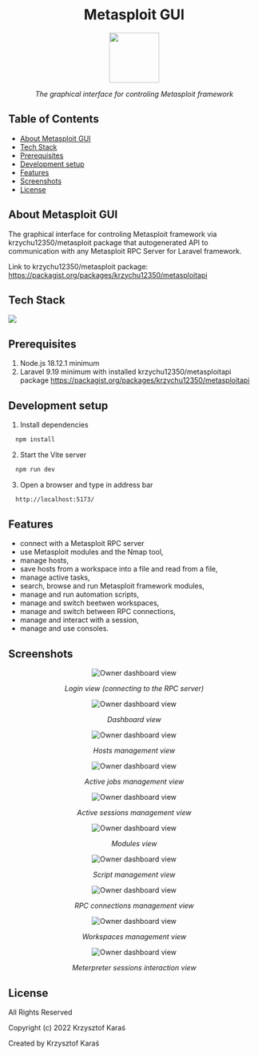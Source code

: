 <h1 align="center">Metasploit GUI</h1>
<p align="center">
<img width="100px" src="./public/logo.svg">
</p>
<p align="center">
	  <em>The graphical interface for controling Metasploit framework</em>
</p>

## Table of Contents
* [About Metasploit GUI](#about-metasploit-gui)
* [Tech Stack](#tech-stack)
* [Prerequisites](#prerequisites)
* [Development setup](#development-setup)
* [Features](#features)
* [Screenshots](#screenshots)
* [License](#license)

## About Metasploit GUI

The graphical interface for controling Metasploit framework via krzychu12350/metasploit package that autogenerated API to communication with any Metasploit RPC Server for Laravel framework.


Link to krzychu12350/metasploit package: https://packagist.org/packages/krzychu12350/metasploitapi
## Tech Stack
<img src="https://skillicons.dev/icons?i=tailwind,vue,vite" /> 

## Prerequisites
1. Node.js 18.12.1 minimum
2. Laravel 9.19 minimum with installed krzychu12350/metasploitapi package https://packagist.org/packages/krzychu12350/metasploitapi

## Development setup
1. Install dependencies

```bash
  npm install
```

2. Start the Vite server

```bash
  npm run dev
```

3. Open a browser and type in address bar

```bash
  http://localhost:5173/
```

## Features
- connect with a Metasploit RPC server
- use Metasploit modules and the Nmap tool,
- manage hosts,
- save hosts from a workspace into a file and read from a file,
- manage active tasks,
- search, browse and run Metasploit framework modules,
- manage and run automation scripts,
- manage and switch beetwen workspaces,
- manage and switch between RPC connections,
- manage and interact with a session,
- manage and use consoles.

## Screenshots


<p align="center">
    <img src="./readme-images/1.svg"  alt="Owner dashboard view" title="This is a Title"/>
</p>
<p align="center">
	  <em>Login view (connecting to the RPC server)</em>
</p>


<p align="center">
    <img src="./readme-images/2.svg"  alt="Owner dashboard view" title="This is a Title"/>
</p>
<p align="center">
	  <em>Dashboard view</em>
</p>

<p align="center">
    <img src="./readme-images/3.svg"  alt="Owner dashboard view" title="This is a Title"/>
</p>
<p align="center">
	  <em>Hosts management view</em>
</p>

<p align="center">
    <img src="./readme-images/4.svg"  alt="Owner dashboard view" title="This is a Title"/>
</p>
<p align="center">
	  <em>Active jobs management view</em>
</p>

<p align="center">
    <img src="./readme-images/5.svg"  alt="Owner dashboard view" title="This is a Title"/>
</p>
<p align="center">
	  <em>Active sessions management view</em>
</p>

<p align="center">
    <img src="./readme-images/6.svg"  alt="Owner dashboard view" title="This is a Title"/>
</p>
<p align="center">
	  <em>Modules view</em>
</p>

<p align="center">
    <img src="./readme-images/7.svg"  alt="Owner dashboard view" title="This is a Title"/>
</p>
<p align="center">
	  <em>Script management view</em>
</p>

<p align="center">
    <img src="./readme-images/8.svg"  alt="Owner dashboard view" title="This is a Title"/>
</p>
<p align="center">
	  <em>RPC connections management view</em>
</p>

<p align="center">
    <img src="./readme-images/9.svg"  alt="Owner dashboard view" title="This is a Title"/>
</p>
<p align="center">
	  <em>Workspaces management view</em>
</p>

<p align="center">
    <img src="./readme-images/10.svg"  alt="Owner dashboard view" title="This is a Title"/>
</p>
<p align="center">
	  <em>Meterpreter sessions interaction view</em>
</p>

## License
All Rights Reserved

Copyright (c) 2022 Krzysztof Karaś

Created by Krzysztof Karaś
